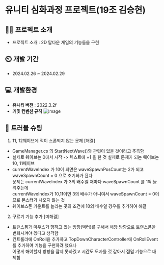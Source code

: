 # 유니티 심화과정 프로젝트(19조 김승현)

## 👨‍🏫 프로젝트 소개
- 프로젝트 소개 : 2D 탑다운 게임의 기능들을 구현
## ⏲️ 개발 기간 
- 2024.02.26 ~ 2024.02.29
  
## 💻 개발환경
- **유니티 버전** : 2022.3.2f
- **커밋 컨벤션 규칙**
![image](https://github.com/sda0503/tengai/assets/43924035/80329813-274b-4957-831b-16188df42a7e)

## 🧡 트러블 슈팅
1.  11, 12웨이브에 적이 스폰되지 않는 문제 [해결]

- GameManager.cs 의 StartNextWave()와 관련이 있을 것이라고 추측함
- 실제로 웨이브는 0에서 시작 -> 텍스트에 +1 을 한 것 실제로 문제가 되는 웨이브는 10, 11웨이브
- currentWaveIndex 가 10이 되면은 waveSpawnPosCount는 2가 되고 waveSpawnCount = 0 으로 초기화가 된다
<br/>문제는 currentWaveIndex 가 3의 배수일 때마다 waveSpawnCount 를 1씩 늘려주는데 <br/>currentWaveIndex가 10,11이면 3의 배수가 아니여서 waveSpawnCount = 0이므로 몬스터가 나오지 않는 것
- 웨이브스폰 카운트를 늘리는 곳의 조건에 10의 배수일 경우를 추가하여 해결

2. 구르기 기능 추가 [미해결]

- 트랜스폼과 마우스가 향하고 있는 방향(벡터)를 구해서 해당 방향으로 트랜스폼을 변화시켜야 겠다고 생각함
- 컨트롤러에 OnRoll을 추가하고 TopDownCharacterController에 OnRollEvent를 추가하여 기능을 구현하려 했으나
 <br/>어떻게 해야할지 방향을 잡지 못하겠고 시간도 모자를 것 같아서 점멸 기능으로 대체함
